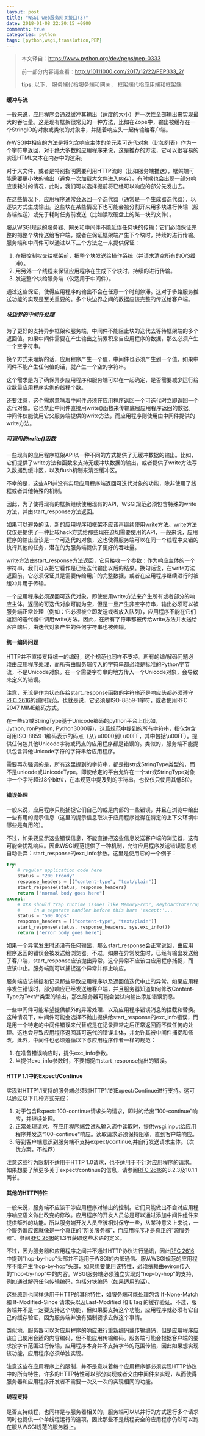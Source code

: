 ```yaml
---
layout: post
title: "WSGI web服务网关接口(3)"
date: 2018-01-08 22:20:15 +0800
comments: true
categories: python
tags: [python,wsgi,translation,PEP]
---
```


> 本文译自：https://www.python.org/dev/peps/pep-0333
>
> 前一部分内容请查看：http://10111000.com/2017/12/22/PEP333_2/
>
> **tips**: 以下， 服务端代指服务端和网关， 框架端代指应用端和框架端

#### 缓冲与流

一般来说，应用程序会通过缓冲其输出（适度的大小）并一次性全部输出来实现最大的吞吐量。这是现有框架很常见的一种方法，比如在Zope中，输出被缓存在一个StringIO的对象或类似的对象中，并随着响应头一起传输给客户端。

在WSGI中相应的方法是将包含响应主体的单元素可迭代对象（比如列表）作为一个字符串返回，对于绝大多数的应用程序来说，这是推荐的方法，它可以很容易的实现HTML文本在内存中的渲染。

<!--more-->

对于大文件，或者是特别指明需要利用HTTP流的（比如服务端推送），框架端可能需要更小块的输出（避免一次加载大文件进入内存）。有时候也会出现一部分响应很耗时的情况，此时，我们可以选择提前将已经可以响应的部分先发出去。

在这些情况下，应用程序通常会返回一个迭代器（通常是一个生成器迭代器），以逐块方式生成输出。这些块在某些情况下也可能会被分割开来用多块进行传输（服务端推送）或先于耗时任务前发送（比如读取硬盘上的某一块的文件）。

服从WSGI规范的服务器、网关和中间件不能延误任何块的传输；它们必须保证完整的把整个块传送给客户端，或者在保证框架端产生下个块时，持续的进行传输。服务端和中间件可以通过以下三个方法之一来提供保证：

1. 在把控制权交给框架前，把整个块发送给操作系统（并请求清空所有的O/S缓冲）。
2. 用另外一个线程来保证应用程序在生成下个块时，持续的进行传输。
3. 发送整个块给服务端（仅适用于中间件）。

通过这些保证，使得应用程序的输出不会在任意一个时刻停滞。这对于多路服务推送功能的实现是至关重要的。多个块边界之间的数据应该完整的传送给客户端。

##### 块边界的中间件处理

为了更好的支持异步框架和服务端，中间件不能阻止块的迭代去等待框架端的多个返回值。如果中间件需要在产生输出之前累积来自应用程序的数据，那么必须产生一个空字符串。

换个方式来理解的话，应用程序产生一个值，中间件也必须产生到一个值。如果中间件不能产生任何值的话，就产生一个空的字符串。

这个需求是为了确保异步应用程序和服务端可以在一起确定，是否需要减少运行给定数量应用程序实例的线程个数。

还要注意，这个需求意味着中间件必须在应用程序返回一个可迭代时立即返回一个迭代对象。它也禁止中间件直接用write()函数来传输底层应用程序返回的数据。中间件仅能使用它父服务端提供的write方法，而应用程序则使用由中间件提供的write方法。

##### 可调用的write()函数

一些现有的应用程序框架API以一种不同的方式提供了无缓冲数据的输出。比如，它们提供了write方法和函数来支持无缓冲块数据的输出，或者提供了write方法写入数据到缓冲区，以及flush机制来清空缓冲区。

不幸的是，这些API并没有实现应用程序端返回可迭代对象的功能，除非使用了线程或者其他特殊的机制。

因此，为了使得现有的框架继续使用现有的API，WSGI规范必须包含特殊的write方法，并由start_response方法返回。

如果可以避免的话，新的应用程序和框架不应该再继续使用write方法。write方法仅仅是提供了一种比较hack方式给那些现在迫切需要使用的API，一般来说，应用程序的输出应该是一个可迭代的对象，这也使得服务端可以在同一个线程中交错的执行其他的任务，潜在的为服务端提供了更好的吞吐量。

write方法由start_response方法返回，它只接收一个参数：作为响应主体的一个字符串，我们可以把它看作是已经迭代输出以后的结果。换句话说，在write方法返回前，它必须保证其是需要传给用户的完整数据，或者在应用程序继续进行时被缓冲并用于传输。

一个应用程序必须返回可迭代对象，即使使用write方法来产生所有或者部分的响应主体。返回的可迭代对象可能为空，但是一旦产生非空字符串，输出必须可以被服务端正常处理（例如：它必须被立即发送或者放入队列），应用程序不能在它们返回的迭代器中调用write方法。因此，在所有字符串都被传给write方法并发送给客户端后，由迭代对象产生的任何字符串也被传输。

#### 统一编码问题

HTTP并不直接支持统一的编码，这个规范也同样不支持。所有的编/解码问题必须由应用程序处理，而所有由服务端传入的字符串都必须是标准的Python字节流，不是Unicode对象。在一个需要字符串的地方传入一个Unicode对象，会导致未定义的错误。

注意，无论是作为状态传给start_response函数的字符串还是响应头都必须遵守[RFC 2616](http://www.faqs.org/rfcs/rfc2616.html)的编码规范。也就是说，它必须是ISO-8859-1字符，或者使用RFC 2047 MIME编码方式。

在一些str或StringType基于Unicode编码的python平台上(比如，Jython,IronPython, Python3000等)，这篇规范中提到的所有字符串，指仅包含可用ISO-8859-1编码表示的码点（从\ u0000到\ u00FF，其中包括\u00FF）。提供任何包其他Unicode字符或码点的应用程序都是错误的。类似的，服务端不能提供包含其他Unicode字符的字符串给应用程序。

需要再次强调的是，所有这里提到的字符串，都是指str或StringType类型的，而不是unicode或UnicodeType。即使给定的平台允许在一个str或StringType对象中一个字符超过8个bit位，在本规范中提及到的字符串，也仅仅只使用其低8位。

#### 错误处理

一般来说，应用程序只能捕捉它们自己的或是内部的一些错误，并且在浏览中给出一些有用的提示信息（这里的提示信息取决于应用程序觉得在特定的上下文环境中哪些是有用的）。

不过，如果要显示这些错误信息，不能直接把这些信息发送客户端的浏览器，这有可能会扰乱响应。因此WSGI规范提供了一种机制，允许应用程序发送错误消息或自动丢弃：start_response的exc_info参数。这里是使用它的一个例子：

```python
try:
    # regular application code here
    status = "200 Froody"
    response_headers = [("content-type", "text/plain")]
    start_response(status, response_headers)
    return ["normal body goes here"]
except:
    # XXX should trap runtime issues like MemoryError, KeyboardInterrupt
    #     in a separate handler before this bare 'except:'...
    status = "500 Oops"
    response_headers = [("content-type", "text/plain")]
    start_response(status, response_headers, sys.exc_info())
    return ["error body goes here"]
```

如果一个异常发生时还没有任何输出，那么start_response会正常返回，由应用程序返回的错误会被发送给浏览器。不过，如果在异常发生时，已经有输出发送给了客户端，start_response应该抛出异常。这个异常不应该由应用程序捕捉，而应该中止。服务端则可以捕捉这个异常并停止响应。

服务端应该捕捉和记录那些导致应用程序以及返回值迭代中止的异常。如果应用程序发生错误时，部分响应已经发送给客户端，并且服务器知道如何修改Content-Type为Text/*类型的输出，那么服务器可能会尝试向输出添加错误消息。

一些中间件可能希望提供额外的异常处理、以及应用程序错误消息的拦截和替换。这种情况下，中间件可能会选择不抛出提供给start_response的exc_info错误，而是用一个特定的中间件错误来代替或是在记录异常之后正常返回而不做任何的处理。这也会导致应用程序返回其可迭代的错误主体，并允许其被中间件捕捉和修改。此外，中间件也必须遵循以下与应用程序作者一样的规范：

1. 在准备错误响应时，提供exc_info参数。
2. 当提供exc_info参数时，不要捕捉由start_response抛出的错误。

#### HTTP 1.1中的Expect/Continue

实现对HTTP1.1支持的服务端必须对HTTP1.1的Expect/Continue进行支持。这可以通过以下几种方式完成：

1. 对于包含Expect: 100-continue请求头的请求，即时的给出“100-continue”响应，并继续处理。
2. 正常处理请求，在应用程序端尝试从输入流中读取时，提供wsgi.input给应用程序并发送“100-continue”响应。读取请求必须保持阻塞，直到客户端响应。
3. 等到客户端意识到服务端不支持expect/continue,并自行发送请求主体。（次优方案，不推荐）

注意这些行为限制不适用于HTTP 1.0请求，也不适用于不针对应用程序的请求。如果想要了解更多关于expect/continue的信息，请参阅[RFC 2616](http://www.faqs.org/rfcs/rfc2616.html)的8.2.3及10.1.1两节。

#### 其他的HTTP特性

一般来说，服务端不应该干涉应用程序对输出的控制。它们只能做出不会对应用程序响应语义做出改变的修改。应用程序的开发人员总是可以通过添加中间件组件来提供额外的功能。所以服务端开发人员应该相对保守一些，从某种意义上来说，一个服务器应该就像是一个真正的“网关服务器”，而应用程序才是真正的“源服务器”。参阅[RFC 2616](http://www.faqs.org/rfcs/rfc2616.html)的1.3节获取这些术语的定义。

不过，因为服务器和应用程序之间并不通过HTTP协议进行通讯，因此[RFC 2616](http://www.faqs.org/rfcs/rfc2616.html)中提到“hop-by-hop”头部并不适用于WSGI的内部通信。服从WSGI规范的应用程序不能产生“hop-by-hop”头部，如果想要使用该特性，必须依赖由eviron传入的“hop-by-hop”中的内容。WSGI服务端必须独立实现对“hop-by-hop”的支持，例如通过解码任何传输编码，包括分块编码（如果适用的话）。

这些原则也同样适用于HTTP的其他特性，如服务端可能处理包含 If-None-Match 和 If-Modified-Since 请求头以及Last-Modified 和 ETag 的缓存验证。不过，服务端并不是一定要支持这个功能，但如果要支持这个功能，应用程序就必须有它自己的缓存验证，因为服务端并没有强制要求去做这个事情。

类似地，服务器可以对应用程序的响应进行重新编码或传输编码，但是应用程序应该自己使用合适的内容编码，但不能应用传输编码。服务端可能会根据客户端的要求按字节范围进行传输，应用程序本身并不支持字节的范围传输，因此如果想实现该功能，应用程序必须单独实现。

注意这些在应用程序上的限制，并不是意味着每个应用程序都必须实现HTTP协议中的所有特性，许多的HTTP特性可以部分实现或者交由中间件来实现，从而使得服务器和应用程序开发者不需要一次又一次的实现相同的功能。

#### 线程支持

是否支持线程，也同样是与服务器相关的，服务端可以以并行的方式运行多个请求同时也提供一个单线程运行的选项，因此那些不是线程安全的应用程序仍然可以跑在服从WSGI规范的服务器上。

